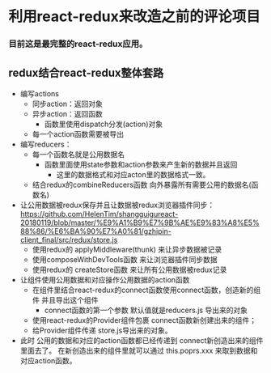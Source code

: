 # 利用react-redux来改造之前的评论项目
### 目前这是最完整的react-redux应用。

## redux结合react-redux整体套路
  - 编写actions
    + 同步action：返回对象
    + 异步action：返回函数
      - 函数里使用dispatch分发(action)对象
    + 每一个action函数需要被导出
  - 编写reducers：
    + 每一个函数名就是公用数据名
      - 函数里面使用state参数和action参数来产生新的数据并且返回
        + 这里的数据格式和对应acton里的数据格式一致。
    + 结合redux的combineReducers函数 向外暴露所有需要公用的数据名(函数名)
  - 让公用数据被redux保存并且让数据被redux浏览器插件同步：https://github.com/HelenTim/shangguigureact-20180119/blob/master/%E9%A1%B9%E7%9B%AE%E9%83%A8%E5%88%86/%E6%BA%90%E7%A0%81/gzhipin-client_final/src/redux/store.js
    + 使用redux的 applyMiddleware(thunk) 来让异步数据被记录
    + 使用composeWithDevTools函数 来让浏览器插件同步数据
    + 使用redux的 createStore函数 来让所有公用数据被redux记录
  - 让组件使用公用数据和对应操作公用数据的action函数
    + 在组件里结合react-redux的connect函数使用connect函数，创造新的组件  并且导出这个组件
      - connect函数的第一个参数 默认值就是reducers.js 导出来的对象
    + 使用react-redux的Provider组件包裹 connect函数新创建出来的组件；
    + 给Provider组件传递 store.js导出来的对象。
  - 此时 公用的数据和对应的action函数都已经传递到 connect新创造出来的组件里面去了。 在新创造出来的组件里就可以通过 this.poprs.xxx 来取到数据和对应action函数。

   
  
    
    
